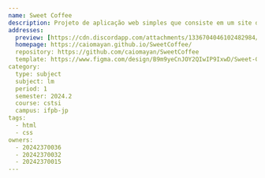 ```yaml
---
name: Sweet Coffee
description: Projeto de aplicação web simples que consiste em um site de cafeteria denominado "Sweet Coffee", no qual é apresentado o portifólio do estabelecimento.
addresses:
  preview: [https://cdn.discordapp.com/attachments/1336704046102482984/1337177934016020521/preview.png?ex=67a67f7f&is=67a52dff&hm=36820ac6992e28a4ed0c96770c80815ab8aad07ec0f24e561888aa921fe87045&](https://raw.githubusercontent.com/caiomayan/SweetCoffee/refs/heads/main/img/preview.png)
  homepage: https://caiomayan.github.io/SweetCoffee/
  repository: https://github.com/caiomayan/SweetCoffee
  template: https://www.figma.com/design/B9m9yeCnJOY2QIwIP9IxwD/Sweet-Coffee?node-id=0-1&t=obZ3Rd2DRikQ4Rjo-1
category:
  type: subject
  subject: lm
  period: 1
  semester: 2024.2
  course: cstsi
  campus: ifpb-jp
tags:
  - html
  - css
owners:
  - 20242370036
  - 20242370032
  - 20242370015
---
```

